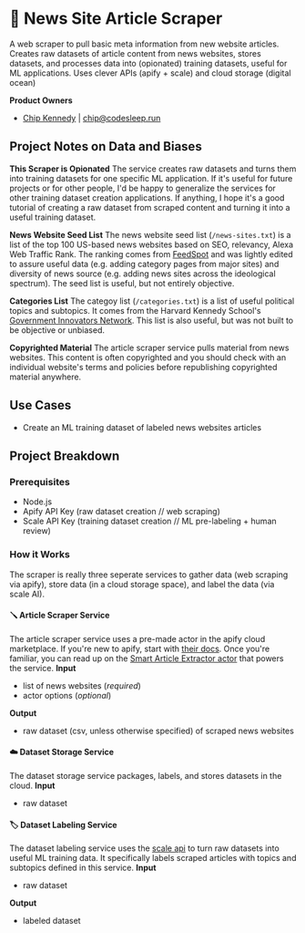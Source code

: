 # 📰 News Site Article Scraper
A web scraper to pull basic meta information from new website articles. Creates raw datasets of article content from news websites, stores datasets, and processes data into (opionated) training datasets, useful for ML applications.
Uses clever APIs (apify + scale) and cloud storage (digital ocean)

**Product Owners**
- [Chip Kennedy](https://github.com/chippy-kennedy) | chip@codesleep.run

## Project Notes on Data and Biases
**This Scraper is Opionated**
The service creates raw datasets and turns them into training datasets for one specific ML application. If it's useful for future projects or for other people, I'd be happy to generalize the services for other training dataset creation
applications. If anything, I hope it's a good tutorial of creating a raw dataset from scraped content and turning it into a useful training dataset.

**News Website Seed List**
The news website seed list (`/news-sites.txt`) is a list of the top 100 US-based news websites based on SEO, relevancy, Alexa Web Traffic Rank. The ranking comes from [FeedSpot](https://blog.feedspot.com/usa_news_websites/) and was
lightly edited to assure useful data (e.g. adding category pages from major sites) and diversity of news source (e.g. adding news sites across the ideological spectrum). The seed list is useful, but not entirely objective.

**Categories List**
The categoy list (`/categories.txt`) is a list of useful political topics and subtopics. It comes from the Harvard Kennedy School's [Government Innovators Network](https://www.innovations.harvard.edu/find-innovative-solutions/all-topics).
This list is also useful, but was not built to be objective or unbiased.

**Copyrighted Material**
The article scraper service pulls material from news websites. This content is often copyrighted and you should check with an individual website's terms and policies before republishing copyrighted material anywhere.

## Use Cases
- Create an ML training dataset of labeled news websites articles

## Project Breakdown
### Prerequisites
- Node.js
- Apify API Key (raw dataset creation // web scraping)
- Scale API Key (training dataset creation // ML pre-labeling + human review)

### How it Works
The scraper is really three seperate services to gather data (web scraping via apify), store data (in a cloud storage space), and label the data (via scale AI).

#### 🪛  Article Scraper Service
The article scraper service uses a pre-made actor in the apify cloud marketplace. If you're new to apify, start with [their docs](https://docs.apify.com/). Once you're familiar, you can read up on the [Smart Article Extractor actor](https://apify.com/lukaskrivka/article-extractor-smart) that
powers the service.
**Input**
- list of news websites (*required*)
- actor options (*optional*)

**Output**
- raw dataset (csv, unless otherwise specified) of scraped news websites

#### ☁️  Dataset Storage Service
The dataset storage service packages, labels, and stores datasets in the cloud.
**Input**
- raw dataset

#### 🏷 Dataset Labeling Service
The dataset labeling service uses the [scale api](https://docs.scale.com/reference) to turn raw datasets into useful ML training data. It specifically labels scraped articles with topics and subtopics defined in this service.
**Input**
- raw dataset

**Output**
- labeled dataset
